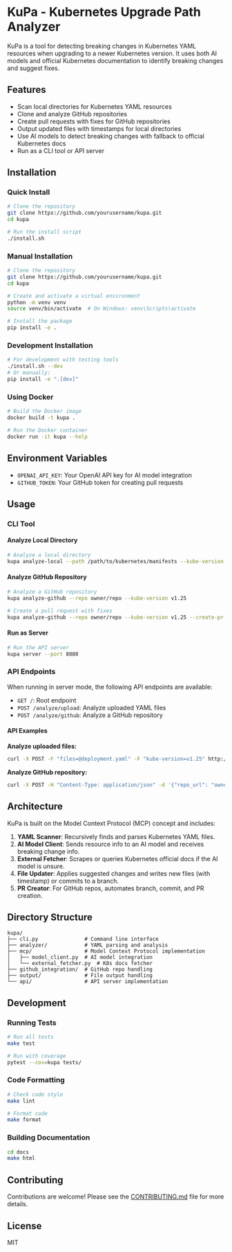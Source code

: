 # KuPa - Kubernetes Upgrade Path Analyzer

KuPa is a tool for detecting breaking changes in Kubernetes YAML resources when upgrading to a newer Kubernetes version. It uses both AI models and official Kubernetes documentation to identify breaking changes and suggest fixes.

## Features

- Scan local directories for Kubernetes YAML resources
- Clone and analyze GitHub repositories
- Create pull requests with fixes for GitHub repositories
- Output updated files with timestamps for local directories
- Use AI models to detect breaking changes with fallback to official Kubernetes docs
- Run as a CLI tool or API server

## Installation

### Quick Install

```bash
# Clone the repository
git clone https://github.com/yourusername/kupa.git
cd kupa

# Run the install script
./install.sh
```

### Manual Installation

```bash
# Clone the repository
git clone https://github.com/yourusername/kupa.git
cd kupa

# Create and activate a virtual environment
python -m venv venv
source venv/bin/activate  # On Windows: venv\Scripts\activate

# Install the package
pip install -e .
```

### Development Installation

```bash
# For development with testing tools
./install.sh --dev
# Or manually:
pip install -e ".[dev]"
```

### Using Docker

```bash
# Build the Docker image
docker build -t kupa .

# Run the Docker container
docker run -it kupa --help
```

## Environment Variables

- `OPENAI_API_KEY`: Your OpenAI API key for AI model integration
- `GITHUB_TOKEN`: Your GitHub token for creating pull requests

## Usage

### CLI Tool

#### Analyze Local Directory

```bash
# Analyze a local directory
kupa analyze-local --path /path/to/kubernetes/manifests --kube-version v1.25
```

#### Analyze GitHub Repository

```bash
# Analyze a GitHub repository
kupa analyze-github --repo owner/repo --kube-version v1.25

# Create a pull request with fixes
kupa analyze-github --repo owner/repo --kube-version v1.25 --create-pr
```

#### Run as Server

```bash
# Run the API server
kupa server --port 8080
```

### API Endpoints

When running in server mode, the following API endpoints are available:

- `GET /`: Root endpoint
- `POST /analyze/upload`: Analyze uploaded YAML files
- `POST /analyze/github`: Analyze a GitHub repository

#### API Examples

**Analyze uploaded files:**

```bash
curl -X POST -F "files=@deployment.yaml" -F "kube-version=v1.25" http://localhost:8080/analyze/upload
```

**Analyze GitHub repository:**

```bash
curl -X POST -H "Content-Type: application/json" -d '{"repo_url": "owner/repo", "kube_version": "v1.25", "create_pr": false}' http://localhost:8080/analyze/github
```

## Architecture

KuPa is built on the Model Context Protocol (MCP) concept and includes:

1. **YAML Scanner**: Recursively finds and parses Kubernetes YAML files.
2. **AI Model Client**: Sends resource info to an AI model and receives breaking change info.
3. **External Fetcher**: Scrapes or queries Kubernetes official docs if the AI model is unsure.
4. **File Updater**: Applies suggested changes and writes new files (with timestamp) or commits to a branch.
5. **PR Creator**: For GitHub repos, automates branch, commit, and PR creation.

## Directory Structure

```
kupa/
├── cli.py               # Command line interface
├── analyzer/            # YAML parsing and analysis
├── mcp/                 # Model Context Protocol implementation
│   ├── model_client.py  # AI model integration
│   └── external_fetcher.py  # K8s docs fetcher
├── github_integration/  # GitHub repo handling
├── output/              # File output handling
└── api/                 # API server implementation
```

## Development

### Running Tests

```bash
# Run all tests
make test

# Run with coverage
pytest --cov=kupa tests/
```

### Code Formatting

```bash
# Check code style
make lint

# Format code
make format
```

### Building Documentation

```bash
cd docs
make html
```

## Contributing

Contributions are welcome! Please see the [CONTRIBUTING.md](CONTRIBUTING.md) file for more details.

## License

MIT
